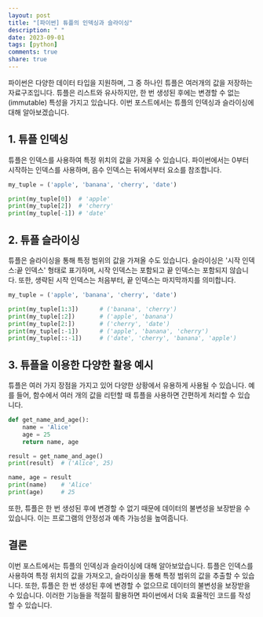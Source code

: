 ```yaml
---
layout: post
title: "[파이썬] 튜플의 인덱싱과 슬라이싱"
description: " "
date: 2023-09-01
tags: [python]
comments: true
share: true
---
```


파이썬은 다양한 데이터 타입을 지원하며, 그 중 하나인 튜플은 여러개의 값을 저장하는 자료구조입니다. 튜플은 리스트와 유사하지만, 한 번 생성된 후에는 변경할 수 없는(immutable) 특성을 가지고 있습니다. 이번 포스트에서는 튜플의 인덱싱과 슬라이싱에 대해 알아보겠습니다.

## 1. 튜플 인덱싱
튜플은 인덱스를 사용하여 특정 위치의 값을 가져올 수 있습니다. 파이썬에서는 0부터 시작하는 인덱스를 사용하며, 음수 인덱스는 뒤에서부터 요소를 참조합니다.

```python
my_tuple = ('apple', 'banana', 'cherry', 'date')

print(my_tuple[0])  # 'apple'
print(my_tuple[2])  # 'cherry'
print(my_tuple[-1]) # 'date'
```

## 2. 튜플 슬라이싱
튜플은 슬라이싱을 통해 특정 범위의 값을 가져올 수도 있습니다. 슬라이싱은 '시작 인덱스:끝 인덱스' 형태로 표기하며, 시작 인덱스는 포함되고 끝 인덱스는 포함되지 않습니다. 또한, 생략된 시작 인덱스는 처음부터, 끝 인덱스는 마지막까지를 의미합니다.

```python
my_tuple = ('apple', 'banana', 'cherry', 'date')

print(my_tuple[1:3])      # ('banana', 'cherry')
print(my_tuple[:2])       # ('apple', 'banana')
print(my_tuple[2:])       # ('cherry', 'date')
print(my_tuple[:-1])      # ('apple', 'banana', 'cherry')
print(my_tuple[::-1])     # ('date', 'cherry', 'banana', 'apple')
```

## 3. 튜플을 이용한 다양한 활용 예시
튜플은 여러 가지 장점을 가지고 있어 다양한 상황에서 유용하게 사용될 수 있습니다. 예를 들어, 함수에서 여러 개의 값을 리턴할 때 튜플을 사용하면 간편하게 처리할 수 있습니다.

```python
def get_name_and_age():
    name = 'Alice'
    age = 25
    return name, age

result = get_name_and_age()
print(result)  # ('Alice', 25)

name, age = result
print(name)    # 'Alice'
print(age)     # 25
```

또한, 튜플은 한 번 생성된 후에 변경할 수 없기 때문에 데이터의 불변성을 보장받을 수 있습니다. 이는 프로그램의 안정성과 예측 가능성을 높여줍니다.

## 결론
이번 포스트에서는 튜플의 인덱싱과 슬라이싱에 대해 알아보았습니다. 튜플은 인덱스를 사용하여 특정 위치의 값을 가져오고, 슬라이싱을 통해 특정 범위의 값을 추출할 수 있습니다. 또한, 튜플은 한 번 생성된 후에 변경할 수 없으므로 데이터의 불변성을 보장받을 수 있습니다. 이러한 기능들을 적절히 활용하면 파이썬에서 더욱 효율적인 코드를 작성할 수 있습니다.